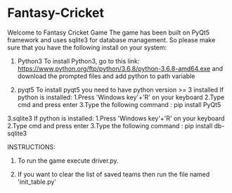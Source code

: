 # Fantasy-Cricket
Welcome to Fantasy Cricket Game
The game has been built on PyQt5 framework and uses sqlite3 for database management.
So please make sure that you have the following install on your system:

1. Python3
To install Python3, go to this link: https://www.python.org/ftp/python/3.6.8/python-3.6.8-amd64.exe
and download the prompted files and add python to path variable

2. pyqt5
To install pyqt5 you need to have python version >= 3 installed
If python is installed:
1.Press 'Windows key'+'R' on your keyboard
2.Type cmd and press enter
3.Type the following command : pip install PyQt5
	
3.sqlite3
If python is installed:
1.Press 'Windows key'+'R' on your keyboard
2.Type cmd and press enter
3.Type the following command : pip install db-sqlite3
	

INSTRUCTIONS:
1. To run the game execute driver.py.

2. If you want to clear the list of saved teams then run the file named 'init_table.py'

